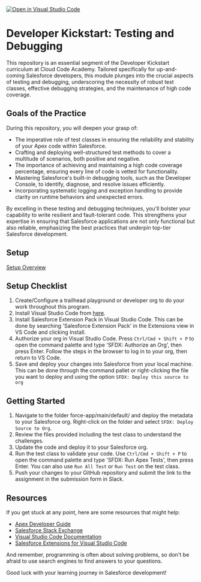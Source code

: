 [![Open in Visual Studio Code](https://classroom.github.com/assets/open-in-vscode-2e0aaae1b6195c2367325f4f02e2d04e9abb55f0b24a779b69b11b9e10269abc.svg)](https://classroom.github.com/online_ide?assignment_repo_id=17363359&assignment_repo_type=AssignmentRepo)
# Developer Kickstart: Testing and Debugging
This repository is an essential segment of the Developer Kickstart curriculum at Cloud Code Academy. Tailored specifically for up-and-coming Salesforce developers, this module plunges into the crucial aspects of testing and debugging, underscoring the necessity of robust test classes, effective debugging strategies, and the maintenance of high code coverage.

## Goals of the Practice
During this repository, you will deepen your grasp of:

- The imperative role of test classes in ensuring the reliability and stability of your Apex code within Salesforce.
- Crafting and deploying well-structured test methods to cover a multitude of scenarios, both positive and negative.
- The importance of achieving and maintaining a high code coverage percentage, ensuring every line of code is vetted for functionality.
- Mastering Salesforce's built-in debugging tools, such as the Developer Console, to identify, diagnose, and resolve issues efficiently.
- Incorporating systematic logging and exception handling to provide clarity on runtime behaviors and unexpected errors.

By excelling in these testing and debugging techniques, you'll bolster your capability to write resilient and fault-tolerant code. This strengthens your expertise in ensuring that Salesforce applications are not only functional but also reliable, emphasizing the best practices that underpin top-tier Salesforce development.

## Setup
[Setup Overview](https://learn.cloudcodeacademy.com/courses/salesforce-developer-kickstart-program/lectures/47317682)

## Setup Checklist
1. Create/Configure a trailhead playground or developer org to do your work throughout this program.
2. Install Visual Studio Code from [here](https://code.visualstudio.com/download).
3. Install Salesforce Extension Pack in Visual Studio Code. This can be done by searching 'Salesforce Extension Pack' in the Extensions view in VS Code and clicking Install.
4. Authorize your org in Visual Studio Code. Press `Ctrl/Cmd + Shift + P` to open the command palette and type 'SFDX: Authorize an Org', then press Enter. Follow the steps in the browser to log in to your org, then return to VS Code.
5. Save and deploy your changes into Salesforce from your local machine. This can be done through the command pallet or right-clicking the file you want to deploy and using the option `SFDX: Deploy this source to org`

## Getting Started
1. Navigate to the folder force-app/main/default/ and deploy the metadata to your Salesforce org. Right-click on the folder and select `SFDX: Deploy Source to Org`.
2. Review the files provided including the test class to understand the challenges.
3. Update the code and deploy it to your Salesforce org.
4. Run the test class to validate your code. Use `Ctrl/Cmd + Shift + P` to open the command palette and type 'SFDX: Run Apex Tests', then press Enter. You can also use `Run All Test` or `Run Test` on the test class.
5. Push your changes to your GitHub repository and submit the link to the assignment in the submission form in Slack.

## Resources

If you get stuck at any point, here are some resources that might help:

- [Apex Developer Guide](https://developer.salesforce.com/docs/atlas.en-us.apexcode.meta/apexcode/apex_dev_guide.htm)
- [Salesforce Stack Exchange](https://salesforce.stackexchange.com/)
- [Visual Studio Code Documentation](https://code.visualstudio.com/docs)
- [Salesforce Extensions for Visual Studio Code](https://developer.salesforce.com/tools/vscode/)

And remember, programming is often about solving problems, so don't be afraid to use search engines to find answers to your questions.

Good luck with your learning journey in Salesforce development!
